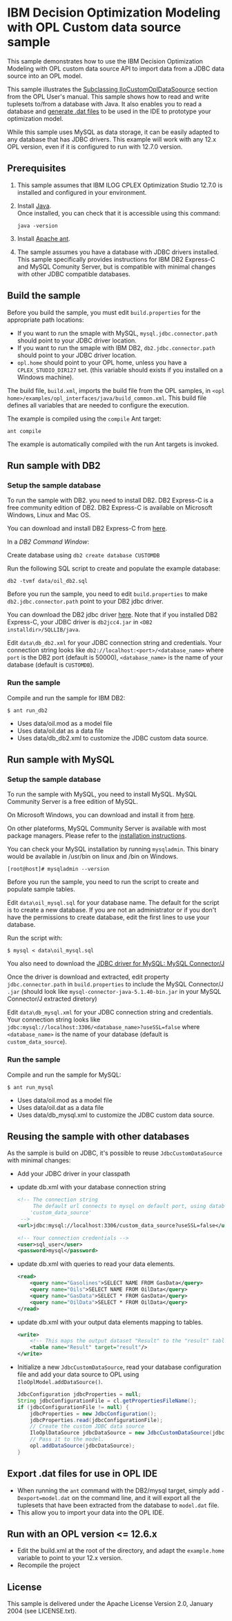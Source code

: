 # IBM Decision Optimization Modeling with OPL Custom data source sample

This sample demonstrates how to use the IBM Decision Optimization Modeling with
OPL custom data source API to import data from a JDBC data source into an OPL model.

This sample illustrates the [Subclassing IloCustomOplDataSoource](https://www.ibm.com/support/knowledgecenter/en/SSSA5P_12.7.0/ilog.odms.ide.help/OPL_Studio/opllanguser/topics/opl_languser_extfunc_datasubcl.html) section from the OPL User's manual.
This sample shows how to read and write tuplesets to/from a database with Java. It also enables you to read a database and [generate .dat files](#export_dat_files) to be used in the IDE to prototype your optimization model.

While this sample uses MySQL as data storage, it can be easily adapted to
any database that has JDBC drivers.
This example will work with any 12.x OPL version, even if it is configured to run with 12.7.0 version.

## Prerequisites

1. This sample assumes that IBM ILOG CPLEX Optimization Studio 12.7.0 is
   installed and configured in your environment.

2. Install [Java](http://www.oracle.com/technetwork/java/javase/downloads/jdk8-downloads-2133151.html).  
   Once installed, you can check that it is accessible using this command:

	```
	java -version
	```
	
3. Install [Apache ant](http://ant.apache.org/manual/install.html).

4. The sample assumes you have a database with JDBC drivers installed. This
   sample specifically provides instructions for IBM DB2 Express-C and
   MySQL Comunity Server, but is compatible with minimal changes with other JDBC
   compatible databases.

## Build the sample

Before you build the sample, you must edit `build.properties` for the appropriate path locations:

* If you want to run the smaple with MySQL, `mysql.jdbc.connector.path` should point to your JDBC driver location.
* If you want to run the smaple with IBM DB2, `db2.jdbc.connector.path` should point to your JDBC driver location.
* `opl.home` should point to your OPL home, unless you have a `CPLEX_STUDIO_DIR127` set. (this variable should exists if you installed on a Windows machine).

The build file, `build.xml`, imports the build file from the OPL samples,
in `<opl home>/examples/opl_interfaces/java/build_common.xml`.
This build file defines all variables that are needed to configure the execution.

The example is compiled using the `compile` Ant target:
```
ant compile
```
The example is automatically compiled with the run Ant targets is invoked.


## Run sample with DB2

### Setup the sample database


To run the sample with DB2. you need to install DB2. DB2 Express-C is a free
community edition of DB2. DB2 Express-C is available on Microsoft Windows,
Linux and Mac OS.

You can download and install DB2 Express-C from [here](https://www.ibm.com/developerworks/downloads/im/db2express/).


In a <em>DB2 Command Window</em>:

Create database using `db2 create database CUSTOMDB`

Run the following SQL script to create and populate the example database:
```
db2 -tvmf data/oil_db2.sql
```

Before you run the sample, you need to edit `build.properties` to make `db2.jdbc.connector.path` point
to your DB2 jdbc driver.

You can download the DB2 jdbc driver [here](http://www-01.ibm.com/support/docview.wss?uid=swg21363866).
Note that if you installed DB2 Express-C, your JDBC driver is `db2jcc4.jar`
in `<DB2 installdir>/SQLLIB/java`.

Edit `data\db_db2.xml` for your JDBC connection string and credentials.
Your connection string looks like `db2://localhost:<port>/<database_name>`
where `port` is the DB2 port (default is 50000), `<database_name>` is the name
of your database (default is `CUSTOMDB`).

### Run the sample
Compile and run the sample for IBM DB2:

```
$ ant run_db2
```

* Uses data/oil.mod as a model file
* Uses data/oil.dat as a data file
* Uses data/db_db2.xml to customize the JDBC custom data source.

## Run sample with MySQL

### Setup the sample database
To run the sample with MySQL, you need to install MySQL. MySQL Community Server is a free edition of MySQL.

On Microsoft Windows, you can download and install it from [here](https://dev.mysql.com/downloads/mysql/).

On other plateforms, MySQL Community Server is available with most package
managers. Please refer to the [installation instructions](https://dev.mysql.com/doc/refman/5.7/en/installing.html).

You can check your MySQL installation by running <code>mysqladmin</code>.
This binary would be available in /usr/bin on linux and <msysql install dir>/bin
on Windows.
	  
```
[root@host]# mysqladmin --version
```

Before you run the sample, you need to run the script to create and populate
sample tables.

Edit `data\oil_mysql.sql` for your database name. The default for the script is
to create a new database. If you are not an administrator or if you don't
have the permissions to create database, edit the first lines to use your
database.

Run the script with:

```
$ mysql < data\oil_mysql.sql
```

You also need to download the [JDBC driver for MySQL: MySQL Connector/J](https://dev.mysql.com/downloads/connector/j/)

Once the driver is download and extracted, edit property `jdbc.connector.path` in `build.properties`
to include the MySQL Connector/J `.jar` (should look like `mysql-connector-java-5.1.40-bin.jar`
in your MySQL Connector/J extracted diretory)

Edit `data\db_mysql.xml` for your JDBC connection string and credentials.
Your connection string looks like `jdbc:mysql://localhost:3306/<database_name>?useSSL=false`
where `<database_name>` is the name of your database (default is `custom_data_source`).

### Run the sample

Compile and run the sample for MySQL:

```
$ ant run_mysql
```

* Uses data/oil.mod as a model file
* Uses data/oil.dat as a data file
* Uses data/db_mysql.xml to customize the JDBC custom data source.

## Reusing the sample with other databases
As the sample is build on JDBC, it's possible to reuse <code>JdbcCustomDataSource</code> with minimal changes:

* Add your JDBC driver in your classpath
* update db.xml with your database connection string

	```	XML
	<!-- The connection string
		 The default url connects to mysql on default port, using database
		'custom_data_source'
	 -->
	<url>jdbc:mysql://localhost:3306/custom_data_source?useSSL=false</url>
	
	<!-- Your connection credentials -->
	<user>sql_user</user>
	<password>mysql</password>
	```

* update db.xml with queries to read your data elements.

	```XML
	<read>
		<query name="Gasolines">SELECT NAME FROM GasData</query>
		<query name="Oils">SELECT NAME FROM OilData</query>
		<query name="GasData">SELECT * FROM GasData</query>
		<query name="OilData">SELECT * FROM OilData</query>
	</read>
	```
	
* update db.xml with your output data elements mapping to tables.

	```XML
	<write>
		<!-- This maps the output dataset "Result" to the "result" table -->
		<table name="Result" target="result"/>
	</write>
	```
* Initialize a new <code>JdbcCustomDataSource</code>, read your database
  configuration file and add your data source to OPL using
  <code>IloOplModel.addDataSource()</code>.
  
	```Java
	JdbcConfiguration jdbcProperties = null;
	String jdbcConfigurationFile = cl.getPropertiesFileName();
	if (jdbcConfigurationFile != null) {
	    jdbcProperties = new JdbcConfiguration();
	    jdbcProperties.read(jdbcConfigurationFile);
	    // Create the custom JDBC data source
	    IloOplDataSource jdbcDataSource = new JdbcCustomDataSource(jdbcProperties, oplF, def);
	    // Pass it to the model.
	    opl.addDataSource(jdbcDataSource);
	}
	```

## Export .dat files for use in OPL IDE
<a name="export_dat_files"></a>

* When running the `ant` command with the DB2/mysql target, simply add `-Dexport=model.dat` on the command line, and it will export all the tuplesets that have been extracted from the database to `model.dat` file.
* This allow you to import your data into the OPL IDE.

## Run with an OPL version <= 12.6.x
* Edit the build.xml at the root of the directory, and adapt the `example.home` variable to point to your 12.x version.
* Recompile the project

## License

This sample is delivered under the Apache License Version 2.0, January 2004 (see LICENSE.txt).
